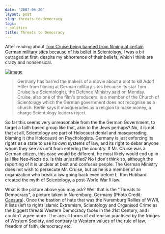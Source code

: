 ```yaml
---
date: '2007-06-26'
layout: post
slug: threats-to-democracy
tags:
- politics
title: Threats to Democracy
---
```


After reading about [Tom Cruise
being banned from filming at certain German military sites because of
his belief in
Scientology](http://uk.reuters.com/article/entertainmentNews/idUKL253889920070625?feedType=RSS&rpc=451&sp=true),
I was a bit outraged at first, despite my abhorrence of their beliefs,
which I think are crazy and nonsensical.  
  
[![image](http://2.bp.blogspot.com/_4VvLQrhTX4I/RoDgYqFBZfI/AAAAAAAAAy4/WhYOunewTXY/s320/Scientology_warning_leaflet.jpg)](http://en.wikipedia.org/wiki/Image:Scientology_warning_leaflet.jpg)
> Germany has barred the makers of a movie about a plot to kill Adolf
> Hitler from filming at German military sites because its star Tom
> Cruise is a Scientologist, the Defence Ministry said on Monday.
> Cruise, also one of the film's producers, is a member of the Church of
> Scientology which the German government does not recognise as a
> church. Berlin says it masquerades as a religion to make money, a
> charge Scientology leaders reject.

So far this seems very unreasonable from the the German Government, to
target a faith based group like that, akin to the Jews perhaps? No, it
is not that at all, Scientology are part of Holocaust denial and
masquerading, blaming it (the Holocaust) on Psychologists. Germany is
just enforcing its rights as a state to use its own systems of law, and
its right to debar anyone whom they see as unfit from entering the
country. If Mr. Cruise was a German citizen, this case would be
different, he most likely would end up in jail like Neo-Nazis do. Is
this unjustified? No I don't think so, although the reporting of it is
unclear at best and confuses people. The German Ministry does not wish
to persecute Mr. Cruise, but as he is a member of an organization who
break a law going back even before L. Ron Hubbard created the myth of
Scientology, a post-World War II law.

What is the picture above you may ask? Well that is the "Threats to
Democracy", a picture taken in Nuremburg, Germany (Photo Credit:
[Caesura](http://en.wikipedia.org/wiki/User:Caesura)). Once the bastion
of hate that was the Nuremburg Rallies of WWII, it lists (left to right)
Islamic Extremism, Scientology and Organised Crime as the biggest
threats Western Democracy faces in the 21st Century, and I couldn't
agree more. The are all forms of extremism practised by the fringes of
Western Society, and contrary to Western values of the rule of law,
freedom of faith, democracy etc.